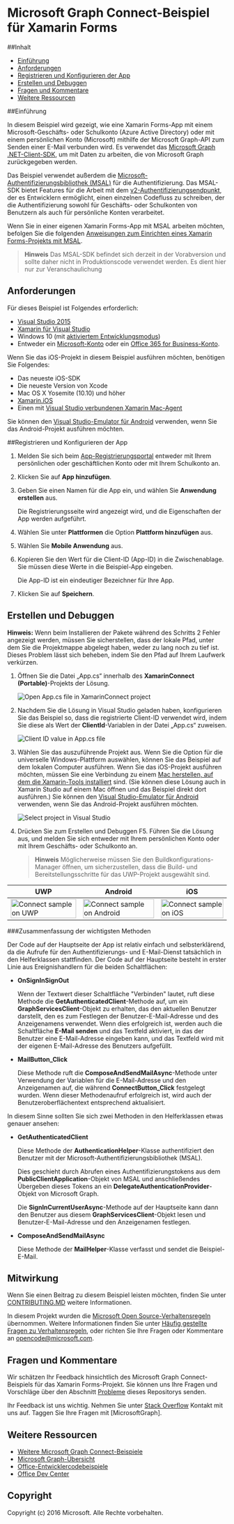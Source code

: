 # Microsoft Graph Connect-Beispiel für Xamarin Forms

##Inhalt

* [Einführung](#einführung)
* [Anforderungen](#anforderungen)
* [Registrieren und Konfigurieren der App](#registrieren-und-konfigurieren-der-app)
* [Erstellen und Debuggen](#erstellen-und-debuggen)
* [Fragen und Kommentare](#fragen-und-kommentare)
* [Weitere Ressourcen](#weitere-ressourcen)

<a name="introduction"></a>
##Einführung

In diesem Beispiel wird gezeigt, wie eine Xamarin Forms-App mit einem Microsoft-Geschäfts- oder Schulkonto (Azure Active Directory) oder mit einem persönlichen Konto (Microsoft) mithilfe der Microsoft Graph-API zum Senden einer E-Mail verbunden wird. Es verwendet das [Microsoft Graph .NET-Client-SDK](https://github.com/microsoftgraph/msgraph-sdk-dotnet), um mit Daten zu arbeiten, die von Microsoft Graph zurückgegeben werden.

Das Beispiel verwendet außerdem die [Microsoft-Authentifizierungsbibliothek (MSAL)](https://www.nuget.org/packages/Microsoft.Identity.Client/) für die Authentifizierung. Das MSAL-SDK bietet Features für die Arbeit mit dem [v2-Authentifizierungsendpunkt](https://msdn.microsoft.com/office/office365/howto/authenticate-Office-365-APIs-using-v2), der es Entwicklern ermöglicht, einen einzelnen Codefluss zu schreiben, der die Authentifizierung sowohl für Geschäfts- oder Schulkonten von Benutzern als auch für persönliche Konten verarbeitet.

Wenn Sie in einer eigenen Xamarin Forms-App mit MSAL arbeiten möchten, befolgen Sie die folgenden [Anweisungen zum Einrichten eines Xamarin Forms-Projekts mit MSAL](https://github.com/microsoftgraph/xamarin-csharp-connect-sample/wiki/Set-up-a-Xamarin-Forms-project-to-use-the-MSAL-.NET-SDK).

 > **Hinweis** Das MSAL-SDK befindet sich derzeit in der Vorabversion und sollte daher nicht in Produktionscode verwendet werden. Es dient hier nur zur Veranschaulichung


<a name="prerequisites"></a>
## Anforderungen ##

Für dieses Beispiel ist Folgendes erforderlich:  

  * [Visual Studio 2015](https://www.visualstudio.com/downloads) 
  * [Xamarin für Visual Studio](https://www.xamarin.com/visual-studio)
  * Windows 10 (mit [aktiviertem Entwicklungsmodus](https://msdn.microsoft.com/library/windows/apps/xaml/dn706236.aspx))
  * Entweder ein [Microsoft-Konto](https://www.outlook.com) oder ein [Office 365 for Business-Konto](https://msdn.microsoft.com/office/office365/howto/setup-development-environment#bk_Office365Account).

Wenn Sie das iOS-Projekt in diesem Beispiel ausführen möchten, benötigen Sie Folgendes:

  * Das neueste iOS-SDK
  * Die neueste Version von Xcode
  * Mac OS X Yosemite (10.10) und höher 
  * [Xamarin.iOS](https://developer.xamarin.com/guides/ios/getting_started/installation/mac/)
  * Einen mit [Visual Studio verbundenen Xamarin Mac-Agent](https://developer.xamarin.com/guides/ios/getting_started/installation/windows/connecting-to-mac/)

Sie können den [Visual Studio-Emulator für Android](https://www.visualstudio.com/features/msft-android-emulator-vs.aspx) verwenden, wenn Sie das Android-Projekt ausführen möchten.

<a name="register"></a>
##Registrieren und Konfigurieren der App

1. Melden Sie sich beim [App-Registrierungsportal](https://apps.dev.microsoft.com/) entweder mit Ihrem persönlichen oder geschäftlichen Konto oder mit Ihrem Schulkonto an.
2. Klicken Sie auf **App hinzufügen**.
3. Geben Sie einen Namen für die App ein, und wählen Sie **Anwendung erstellen** aus.
    
    Die Registrierungsseite wird angezeigt wird, und die Eigenschaften der App werden aufgeführt.
 
4. Wählen Sie unter **Plattformen** die Option **Plattform hinzufügen** aus.
5. Wählen Sie **Mobile Anwendung** aus.
6. Kopieren Sie den Wert für die Client-ID (App-ID) in die Zwischenablage. Sie müssen diese Werte in die Beispiel-App eingeben.

    Die App-ID ist ein eindeutiger Bezeichner für Ihre App.

7. Klicken Sie auf **Speichern**.

<a name="build"></a>
## Erstellen und Debuggen ##

**Hinweis:** Wenn beim Installieren der Pakete während des Schritts 2 Fehler angezeigt werden, müssen Sie sicherstellen, dass der lokale Pfad, unter dem Sie die Projektmappe abgelegt haben, weder zu lang noch zu tief ist. Dieses Problem lässt sich beheben, indem Sie den Pfad auf Ihrem Laufwerk verkürzen.

1. Öffnen Sie die Datei „App.cs“ innerhalb des **XamarinConnect (Portable)**-Projekts der Lösung.

    ![](../readme-images/Appdotcs.png "Open App.cs file in XamarinConnect project")

2. Nachdem Sie die Lösung in Visual Studio geladen haben, konfigurieren Sie das Beispiel so, dass die registrierte Client-ID verwendet wird, indem Sie diese als Wert der **ClientId**-Variablen in der Datei „App.cs“ zuweisen.


    ![](../readme-images/appId.png "Client ID value in App.cs file")

3. Wählen Sie das auszuführende Projekt aus. Wenn Sie die Option für die universelle Windows-Plattform auswählen, können Sie das Beispiel auf dem lokalen Computer ausführen. Wenn Sie das iOS-Projekt ausführen möchten, müssen Sie eine Verbindung zu einem [Mac herstellen, auf dem die Xamarin-Tools installiert](https://developer.xamarin.com/guides/ios/getting_started/installation/windows/connecting-to-mac/) sind. (Sie können diese Lösung auch in Xamarin Studio auf einem Mac öffnen und das Beispiel direkt dort ausführen.) Sie können den [Visual Studio-Emulator für Android](https://www.visualstudio.com/features/msft-android-emulator-vs.aspx) verwenden, wenn Sie das Android-Projekt ausführen möchten. 

    ![](../readme-images/SelectProject.png "Select project in Visual Studio")

4. Drücken Sie zum Erstellen und Debuggen F5. Führen Sie die Lösung aus, und melden Sie sich entweder mit Ihrem persönlichen Konto oder mit Ihrem Geschäfts- oder Schulkonto an.
    > **Hinweis** Möglicherweise müssen Sie den Buildkonfigurations-Manager öffnen, um sicherzustellen, dass die Build- und Bereitstellungsschritte für das UWP-Projekt ausgewählt sind.

| UWP | Android | iOS |
| --- | ------- | ----|
| <img src="/readme-images/UWP.png" alt="Connect sample on UWP" width="100%" /> | <img src="/readme-images/Droid.png" alt="Connect sample on Android" width="100%" /> | <img src="/readme-images/iOS.png" alt="Connect sample on iOS" width="100%" /> |

###Zusammenfassung der wichtigsten Methoden

Der Code auf der Hauptseite der App ist relativ einfach und selbsterklärend, da die Aufrufe für den Authentifizierungs- und E-Mail-Dienst tatsächlich in den Helferklassen stattfinden. Der Code auf der Hauptseite besteht in erster Linie aus Ereignishandlern für die beiden Schaltflächen:

- **OnSignInSignOut**
    
    Wenn der Textwert dieser Schaltfläche "Verbinden" lautet, ruft diese Methode die **GetAuthenticatedClient**-Methode auf, um ein **GraphServicesClient**-Objekt zu erhalten, das den aktuellen Benutzer darstellt, den es zum Festlegen der Benutzer-E-Mail-Adresse und des Anzeigenamens verwendet. Wenn dies erfolgreich ist, werden auch die Schaltfläche **E-Mail senden** und das Textfeld aktiviert, in das der Benutzer eine E-Mail-Adresse eingeben kann, und das Textfeld wird mit der eigenen E-Mail-Adresse des Benutzers aufgefüllt.

- **MailButton_Click**
    
    Diese Methode ruft die **ComposeAndSendMailAsync**-Methode unter Verwendung der Variablen für die E-Mail-Adresse und den Anzeigenamen auf, die während **ConnectButton_Click** festgelegt wurden. Wenn dieser Methodenaufruf erfolgreich ist, wird auch der Benutzeroberflächentext entsprechend aktualisiert.

In diesem Sinne sollten Sie sich zwei Methoden in den Helferklassen etwas genauer ansehen:

- **GetAuthenticatedClient**
    
    Diese Methode der **AuthenticationHelper**-Klasse authentifiziert den Benutzer mit der Microsoft-Authentifizierungsbibliothek (MSAL).

    Dies geschieht durch Abrufen eines Authentifizierungstokens aus dem **PublicClientApplication**-Objekt von MSAL und anschließendes Übergeben dieses Tokens an ein **DelegateAuthenticationProvider**-Objekt von Microsoft Graph.

    Die **SignInCurrentUserAsync**-Methode auf der Hauptseite kann dann den Benutzer aus diesem **GraphServicesClient**-Objekt lesen und Benutzer-E-Mail-Adresse und den Anzeigenamen festlegen.

- **ComposeAndSendMailAsync**

    Diese Methode der **MailHelper**-Klasse verfasst und sendet die Beispiel-E-Mail.

<a name="contributing"></a>
## Mitwirkung ##

Wenn Sie einen Beitrag zu diesem Beispiel leisten möchten, finden Sie unter [CONTRIBUTING.MD](/CONTRIBUTING.md) weitere Informationen.

In diesem Projekt wurden die [Microsoft Open Source-Verhaltensregeln](https://opensource.microsoft.com/codeofconduct/) übernommen. Weitere Informationen finden Sie unter [Häufig gestellte Fragen zu Verhaltensregeln](https://opensource.microsoft.com/codeofconduct/faq/), oder richten Sie Ihre Fragen oder Kommentare an [opencode@microsoft.com](mailto:opencode@microsoft.com).

<a name="questions"></a>
## Fragen und Kommentare

Wir schätzen Ihr Feedback hinsichtlich des Microsoft Graph Connect-Beispiels für das Xamarin Forms-Projekt. Sie können uns Ihre Fragen und Vorschläge über den Abschnitt [Probleme](https://github.com/MicrosoftGraph/xamarin-csharp-connect-sample/issues) dieses Repositorys senden.

Ihr Feedback ist uns wichtig. Nehmen Sie unter [Stack Overflow](http://stackoverflow.com/questions/tagged/office365+or+microsoftgraph) Kontakt mit uns auf. Taggen Sie Ihre Fragen mit [MicrosoftGraph].

<a name="additional-resources"></a>
## Weitere Ressourcen ##

- [Weitere Microsoft Graph Connect-Beispiele](https://github.com/MicrosoftGraph?utf8=%E2%9C%93&query=-Connect)
- [Microsoft Graph-Übersicht](http://graph.microsoft.io)
- [Office-Entwicklercodebeispiele](http://dev.office.com/code-samples)
- [Office Dev Center](http://dev.office.com/)


## Copyright
Copyright (c) 2016 Microsoft. Alle Rechte vorbehalten.

